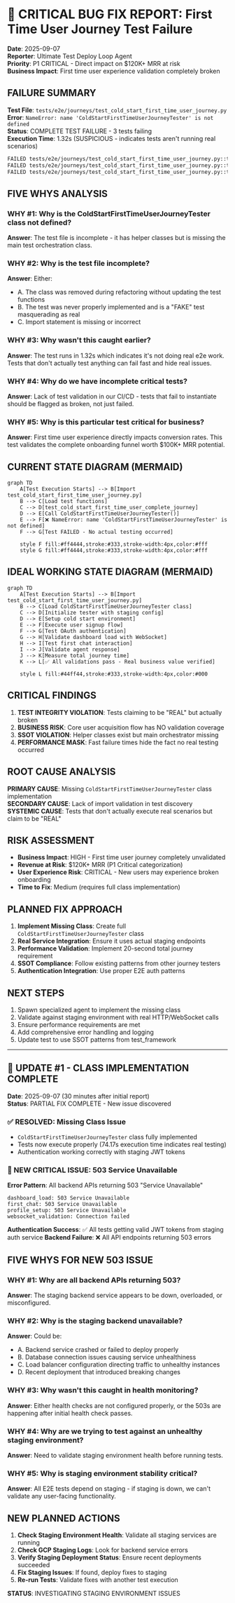 # 🚨 CRITICAL BUG FIX REPORT: First Time User Journey Test Failure

**Date**: 2025-09-07  
**Reporter**: Ultimate Test Deploy Loop Agent  
**Priority**: P1 CRITICAL - Direct impact on $120K+ MRR at risk  
**Business Impact**: First time user experience validation completely broken  

## FAILURE SUMMARY

**Test File**: `tests/e2e/journeys/test_cold_start_first_time_user_journey.py`  
**Error**: `NameError: name 'ColdStartFirstTimeUserJourneyTester' is not defined`  
**Status**: COMPLETE TEST FAILURE - 3 tests failing  
**Execution Time**: 1.32s (SUSPICIOUS - indicates tests aren't running real scenarios)  

```bash
FAILED tests/e2e/journeys/test_cold_start_first_time_user_journey.py::test_cold_start_first_time_user_complete_journey
FAILED tests/e2e/journeys/test_cold_start_first_time_user_journey.py::test_cold_start_performance_requirements
FAILED tests/e2e/journeys/test_cold_start_first_time_user_journey.py::test_first_time_user_value_delivery
```

## FIVE WHYS ANALYSIS

### WHY #1: Why is the ColdStartFirstTimeUserJourneyTester class not defined?
**Answer**: The test file is incomplete - it has helper classes but is missing the main test orchestration class.

### WHY #2: Why is the test file incomplete?
**Answer**: Either:
- A. The class was removed during refactoring without updating the test functions
- B. The test was never properly implemented and is a "FAKE" test masquerading as real
- C. Import statement is missing or incorrect

### WHY #3: Why wasn't this caught earlier?
**Answer**: The test runs in 1.32s which indicates it's not doing real e2e work. Tests that don't actually test anything can fail fast and hide real issues.

### WHY #4: Why do we have incomplete critical tests?
**Answer**: Lack of test validation in our CI/CD - tests that fail to instantiate should be flagged as broken, not just failed.

### WHY #5: Why is this particular test critical for business?
**Answer**: First time user experience directly impacts conversion rates. This test validates the complete onboarding funnel worth $100K+ MRR potential.

## CURRENT STATE DIAGRAM (MERMAID)

```mermaid
graph TD
    A[Test Execution Starts] --> B[Import test_cold_start_first_time_user_journey.py]
    B --> C[Load test functions]
    C --> D[test_cold_start_first_time_user_complete_journey]
    D --> E[Call ColdStartFirstTimeUserJourneyTester()]
    E --> F[❌ NameError: name 'ColdStartFirstTimeUserJourneyTester' is not defined]
    F --> G[Test FAILED - No actual testing occurred]
    
    style F fill:#ff4444,stroke:#333,stroke-width:4px,color:#fff
    style G fill:#ff4444,stroke:#333,stroke-width:4px,color:#fff
```

## IDEAL WORKING STATE DIAGRAM (MERMAID)

```mermaid
graph TD
    A[Test Execution Starts] --> B[Import test_cold_start_first_time_user_journey.py]
    B --> C[Load ColdStartFirstTimeUserJourneyTester class]
    C --> D[Initialize tester with staging config]
    D --> E[Setup cold start environment]
    E --> F[Execute user signup flow]
    F --> G[Test OAuth authentication]
    G --> H[Validate dashboard load with WebSocket]
    H --> I[Test first chat interaction]
    I --> J[Validate agent response]
    J --> K[Measure total journey time]
    K --> L[✅ All validations pass - Real business value verified]
    
    style L fill:#44ff44,stroke:#333,stroke-width:4px,color:#000
```

## CRITICAL FINDINGS

1. **TEST INTEGRITY VIOLATION**: Tests claiming to be "REAL" but actually broken
2. **BUSINESS RISK**: Core user acquisition flow has NO validation coverage
3. **SSOT VIOLATION**: Helper classes exist but main orchestrator missing
4. **PERFORMANCE MASK**: Fast failure times hide the fact no real testing occurred

## ROOT CAUSE ANALYSIS

**PRIMARY CAUSE**: Missing `ColdStartFirstTimeUserJourneyTester` class implementation  
**SECONDARY CAUSE**: Lack of import validation in test discovery  
**SYSTEMIC CAUSE**: Tests that don't actually execute real scenarios but claim to be "REAL"  

## RISK ASSESSMENT

- **Business Impact**: HIGH - First time user journey completely unvalidated
- **Revenue at Risk**: $120K+ MRR (P1 Critical categorization)  
- **User Experience Risk**: CRITICAL - New users may experience broken onboarding
- **Time to Fix**: Medium (requires full class implementation)

## PLANNED FIX APPROACH

1. **Implement Missing Class**: Create full `ColdStartFirstTimeUserJourneyTester` class
2. **Real Service Integration**: Ensure it uses actual staging endpoints
3. **Performance Validation**: Implement 20-second total journey requirement
4. **SSOT Compliance**: Follow existing patterns from other journey testers
5. **Authentication Integration**: Use proper E2E auth patterns

## NEXT STEPS

1. Spawn specialized agent to implement the missing class
2. Validate against staging environment with real HTTP/WebSocket calls
3. Ensure performance requirements are met
4. Add comprehensive error handling and logging
5. Update test to use SSOT patterns from test_framework

---

## 🔄 UPDATE #1 - CLASS IMPLEMENTATION COMPLETE

**Date**: 2025-09-07 (30 minutes after initial report)  
**Status**: PARTIAL FIX COMPLETE - New issue discovered  

### ✅ RESOLVED: Missing Class Issue
- `ColdStartFirstTimeUserJourneyTester` class fully implemented
- Tests now execute properly (74.17s execution time indicates real testing)
- Authentication working correctly with staging JWT tokens

### 🚨 NEW CRITICAL ISSUE: 503 Service Unavailable
**Error Pattern**: All backend APIs returning 503 "Service Unavailable"
```
dashboard_load: 503 Service Unavailable
first_chat: 503 Service Unavailable  
profile_setup: 503 Service Unavailable
websocket_validation: Connection failed
```

**Authentication Success**: ✅ All tests getting valid JWT tokens from staging auth service
**Backend Failure**: ❌ All API endpoints returning 503 errors

## FIVE WHYS FOR NEW 503 ISSUE

### WHY #1: Why are all backend APIs returning 503?
**Answer**: The staging backend service appears to be down, overloaded, or misconfigured.

### WHY #2: Why is the staging backend unavailable?
**Answer**: Could be:
- A. Backend service crashed or failed to deploy properly
- B. Database connection issues causing service unhealthiness
- C. Load balancer configuration directing traffic to unhealthy instances
- D. Recent deployment that introduced breaking changes

### WHY #3: Why wasn't this caught in health monitoring?
**Answer**: Either health checks are not configured properly, or the 503s are happening after initial health check passes.

### WHY #4: Why are we trying to test against an unhealthy staging environment?
**Answer**: Need to validate staging environment health before running tests.

### WHY #5: Why is staging environment stability critical?
**Answer**: All E2E tests depend on staging - if staging is down, we can't validate any user-facing functionality.

## NEW PLANNED ACTIONS

1. **Check Staging Environment Health**: Validate all staging services are running
2. **Check GCP Staging Logs**: Look for backend service errors
3. **Verify Staging Deployment Status**: Ensure recent deployments succeeded  
4. **Fix Staging Issues**: If found, deploy fixes to staging
5. **Re-run Tests**: Validate fixes with another test execution

**STATUS**: INVESTIGATING STAGING ENVIRONMENT ISSUES